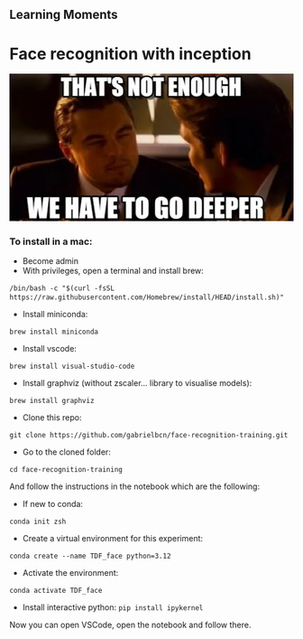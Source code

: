 
## Learning Moments
# Face recognition with inception

![Inception](meme.png)

### To install in a mac:

* Become admin
* With privileges, open a terminal and install brew: 
```
/bin/bash -c "$(curl -fsSL https://raw.githubusercontent.com/Homebrew/install/HEAD/install.sh)"
```
* Install miniconda: 
```
brew install miniconda
```
* Install vscode: 
```
brew install visual-studio-code
```
* Install graphviz (without zscaler... library to visualise models): 
```
brew install graphviz
```
* Clone this repo: 
```
git clone https://github.com/gabrielbcn/face-recognition-training.git
```
* Go to the cloned folder: 
```
cd face-recognition-training
```

And follow the instructions in the notebook which are the following:

* If new to conda:
```
conda init zsh
```
* Create a virtual environment for this experiment: 
```
conda create --name TDF_face python=3.12
```
* Activate the environment: 
```
conda activate TDF_face
```
* Install interactive python: `pip install ipykernel`

Now you can open VSCode, open the notebook and follow there.

